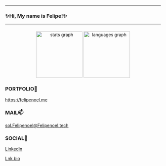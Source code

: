 --------------------------
### ✨Hi, My name is Felipe!✨
--------------------------
###
<div align="center">
  <img src="https://github-readme-stats-sigma-five.vercel.app/api?username=Felos9001&hide_title=false&hide_rank=false&show_icons=true&include_all_commits=true&count_private=true&disable_animations=false&theme=dracula&locale=en&hide_border=false&order=1" height="150" alt="stats graph"  />
  <img src="https://github-readme-stats-sigma-five.vercel.app/api/top-langs?username=Felos9001&locale=en&hide_title=false&layout=compact&card_width=320&langs_count=5&theme=dracula&hide_border=false&order=2" height="150" alt="languages graph"  />
</div>

### 

### PORTFOLIO🔭
https://felipenoel.me

### MAIL📫
sol.Felipenoel@Felipenoel.tech

### SOCIAL💬
[Linkedin](https://www.linkedin.com/in/felipe-solorzano-61b639247/)

[Lnk.bio](https://lnk.bio/Felos)




<!--
**Felos9001/Felos9001** is a ✨ _special_ ✨ repository because its `README.md` (this file) appears on your GitHub profile.

Here are some ideas to get you started:

- 🔭 I’m currently working on ...
- 🌱 I’m currently learning ...
- 👯 I’m looking to collaborate on ...
- 🤔 I’m looking for help with ...
- 💬 Ask me about ...
-  📫How to reach me: ...
- 😄 Pronouns: ...
- ⚡ Fun fact: ...

-->
